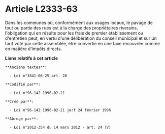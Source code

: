 # Article L2333-63

Dans les communes où, conformément aux usages locaux, le pavage de tout ou partie des rues est à la charge des propriétaires
riverains, l'obligation qui en résulte pour les frais de premier établissement ou d'entretien peut, en vertu d'une
délibération du conseil municipal et sur un tarif voté par cette assemblée, être convertie en une taxe recouvrée comme en
matière d'impôts directs.

**Liens relatifs à cet article**

	**Anciens textes**:

	  - Loi n°1841-06-25 art. 28

	**Codifié par**:

	  - Loi n°96-142 1996-02-21

	**Créé par**:

	  - Loi n°96-142 1996-02-21 jorf 24 février 1996

	**Abrogé par**:

	  - Loi n°2012-354 du 14 mars 2012 - art. 24 (V)
